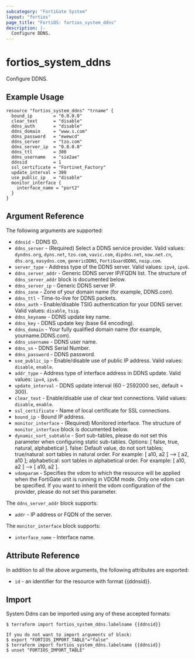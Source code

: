 ```yaml
---
subcategory: "FortiGate System"
layout: "fortios"
page_title: "FortiOS: fortios_system_ddns"
description: |-
  Configure DDNS.
---
```


# fortios_system_ddns
Configure DDNS.

## Example Usage

```hcl
resource "fortios_system_ddns" "trname" {
  bound_ip        = "0.0.0.0"
  clear_text      = "disable"
  ddns_auth       = "disable"
  ddns_domain     = "www.s.com"
  ddns_password   = "ewewcd"
  ddns_server     = "tzo.com"
  ddns_server_ip  = "0.0.0.0"
  ddns_ttl        = 300
  ddns_username   = "sie2ae"
  ddnsid          = 1
  ssl_certificate = "Fortinet_Factory"
  update_interval = 300
  use_public_ip   = "disable"
  monitor_interface {
    interface_name = "port2"
  }
}
```

## Argument Reference

The following arguments are supported:

* `ddnsid` - DDNS ID.
* `ddns_server` - (Required) Select a DDNS service provider. Valid values: `dyndns.org`, `dyns.net`, `tzo.com`, `vavic.com`, `dipdns.net`, `now.net.cn`, `dhs.org`, `easydns.com`, `genericDDNS`, `FortiGuardDDNS`, `noip.com`.
* `server_type` - Address type of the DDNS server. Valid values: `ipv4`, `ipv6`.
* `ddns_server_addr` - Generic DDNS server IP/FQDN list. The structure of `ddns_server_addr` block is documented below.
* `ddns_server_ip` - Generic DDNS server IP.
* `ddns_zone` - Zone of your domain name (for example, DDNS.com).
* `ddns_ttl` - Time-to-live for DDNS packets.
* `ddns_auth` - Enable/disable TSIG authentication for your DDNS server. Valid values: `disable`, `tsig`.
* `ddns_keyname` - DDNS update key name.
* `ddns_key` - DDNS update key (base 64 encoding).
* `ddns_domain` - Your fully qualified domain name (for example, yourname.DDNS.com).
* `ddns_username` - DDNS user name.
* `ddns_sn` - DDNS Serial Number.
* `ddns_password` - DDNS password.
* `use_public_ip` - Enable/disable use of public IP address. Valid values: `disable`, `enable`.
* `addr_type` - Address type of interface address in DDNS update. Valid values: `ipv4`, `ipv6`.
* `update_interval` - DDNS update interval (60 - 2592000 sec, default = 300).
* `clear_text` - Enable/disable use of clear text connections. Valid values: `disable`, `enable`.
* `ssl_certificate` - Name of local certificate for SSL connections.
* `bound_ip` - Bound IP address.
* `monitor_interface` - (Required) Monitored interface. The structure of `monitor_interface` block is documented below.
* `dynamic_sort_subtable` - Sort sub-tables, please do not set this parameter when configuring static sub-tables. Options: [ false, true, natural, alphabetical ]. false: Default value, do not sort tables; true/natural: sort tables in natural order. For example: [ a10, a2 ] --> [ a2, a10 ]; alphabetical: sort tables in alphabetical order. For example: [ a10, a2 ] --> [ a10, a2 ].
* `vdomparam` - Specifies the vdom to which the resource will be applied when the FortiGate unit is running in VDOM mode. Only one vdom can be specified. If you want to inherit the vdom configuration of the provider, please do not set this parameter.

The `ddns_server_addr` block supports:

* `addr` - IP address or FQDN of the server.

The `monitor_interface` block supports:

* `interface_name` - Interface name.


## Attribute Reference

In addition to all the above arguments, the following attributes are exported:
* `id` - an identifier for the resource with format {{ddnsid}}.

## Import

System Ddns can be imported using any of these accepted formats:
```
$ terraform import fortios_system_ddns.labelname {{ddnsid}}

If you do not want to import arguments of block:
$ export "FORTIOS_IMPORT_TABLE"="false"
$ terraform import fortios_system_ddns.labelname {{ddnsid}}
$ unset "FORTIOS_IMPORT_TABLE"
```
